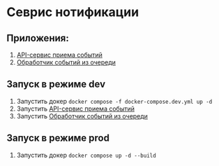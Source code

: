 # Севрис нотификации

## Приложения:
1. [API-сервис приема событий](api/README.md)
2. [Обработчик событий из очереди](worker/README.md)

## Запуск в режиме dev

1. Запустить докер `docker compose -f docker-compose.dev.yml up -d`
2. Запустить [API-сервис приема событий](api/README.md)
3. Запустить [Обработчик событий из очереди](worker/README.md)

## Запуск в режиме prod

1. Запустить докер `docker compose up -d --build`